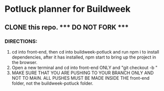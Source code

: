 # Potluck planner for Buildweek

## CLONE this repo. *** DO NOT FORK ***

### DIRECTIONS: 
  1. cd into front-end, then cd into buildweek-potluck and run npm i to install dependencies, after it has installed, npm start to bring up the project in the       browser.
  2. Open a new terminal and cd into front-end ONLY and "git checkout -b <your-branch>" 
  3. MAKE SURE THAT YOU ARE PUSHING TO YOUR BRANCH ONLY AND NOT TO MAIN. ALL PUSHES MUST BE MADE INSIDE THE front-end folder, not the buildweek-potluck folder.
